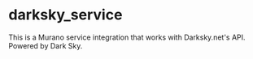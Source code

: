 # darksky_service
This is a Murano service integration that works with Darksky.net's API. Powered by Dark Sky.
